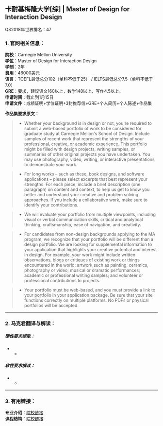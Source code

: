 ## 卡耐基梅隆大学[综] | Master of Design for Interaction Design

QS2018年世界排名：47


### 1. 官网相关信息：

**院校**：Carnegie Mellon University  
**学位**：Master of Design for Interaction Design  
**学制**：2年  
**费用**：46000美元  
**语言**：TOEFL最低总分102（单科不低于25） / IELTS最低总分7.5（单科不低于7.0）  
**GRE**：要求，建议语文160以上，数学148以上，写作4.5以上。  
**申请时间**：截止到1月15日  
**申请文件**：成绩证明+学位证明+3封推荐信+GRE+个人简历+个人陈述+作品集  

**作品集要求原文：**   

> - Whether your background is in design or not, you're required to submit a web-based portfolio of work to be considered for graduate study at Carnegie Mellon's School of Design. Include samples of recent work that represent the strengths of your professional, creative, or academic experience. This portfolio might be filled with design projects, writing samples, or summaries of other original projects you have undertaken. You may use photography, video, writing, or interactive presentations to demonstrate your work.

> - For long works – such as these, book designs, and software applications – please select excerpts that best represent your strengths. For each piece, include a brief description (one paragraph) on content and context, to help us get to know you better and understand your creative and problem solving approaches. If you include a collaborative work, make sure to identify your contributions.

> - We will evaluate your portfolio from multiple viewpoints, including visual or verbal communication skills, critical and analytical thinking, craftsmanship, ease of navigation, and creativity.

> - For candidates from non-design backgrounds applying to the MA program, we recognize that your portfolio will be different than a design portfolio. We are looking for supplemental information to your application that highlights your creative potential and interest in design. For example, your work might include written observations, blogs or critiques of existing work or things encountered in the world; artwork such as painting, ceramics, photography or video; musical or dramatic performances; academic or professional writing samples; and volunteer or professional contributions to projects.

> - Your portfolio must be web-based, and you must provide a link to your portfolio in your application package. Be sure that your site functions correctly on multiple platforms. No PDFs or physical portfolios will be accepted.




---


### 2. 马克君翻译与解读：

##### 硬性要求提取：
- -


##### 软性要求解读：
- -


---


### 3. 有用链接：

**专业介绍**：[院校链接](https://design.cmu.edu/content/master-design)  
**课程结构**：[院校链接](https://design.cmu.edu/content/master-design)
